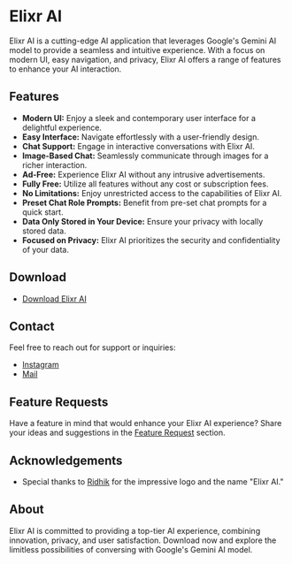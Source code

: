 # Elixr AI

Elixr AI is a cutting-edge AI application that leverages Google's Gemini AI model to provide a seamless and intuitive experience. With a focus on modern UI, easy navigation, and privacy, Elixr AI offers a range of features to enhance your AI interaction.

## Features

- **Modern UI:** Enjoy a sleek and contemporary user interface for a delightful experience.
- **Easy Interface:** Navigate effortlessly with a user-friendly design.
- **Chat Support:** Engage in interactive conversations with Elixr AI.
- **Image-Based Chat:** Seamlessly communicate through images for a richer interaction.
- **Ad-Free:** Experience Elixr AI without any intrusive advertisements.
- **Fully Free:** Utilize all features without any cost or subscription fees.
- **No Limitations:** Enjoy unrestricted access to the capabilities of Elixr AI.
- **Preset Chat Role Prompts:** Benefit from pre-set chat prompts for a quick start.
- **Data Only Stored in Your Device:** Ensure your privacy with locally stored data.
- **Focused on Privacy:** Elixr AI prioritizes the security and confidentiality of your data.

## Download

- [Download Elixr AI](https://github.com/mu-fazil-vk/Elixr-AI-Info/releases)

## Contact

Feel free to reach out for support or inquiries:

- [Instagram](https://instagram.com/fazil.v.k)
- [Mail](mailto:fazilvk6@gmail.com)

## Feature Requests

Have a feature in mind that would enhance your Elixr AI experience? Share your ideas and suggestions in the [Feature Request](#) section.

## Acknowledgements

- Special thanks to [Ridhik](https://instagram.com/__.ridhik_ks.__) for the impressive logo and the name "Elixr AI."

## About

Elixr AI is committed to providing a top-tier AI experience, combining innovation, privacy, and user satisfaction. Download now and explore the limitless possibilities of conversing with Google's Gemini AI model.
